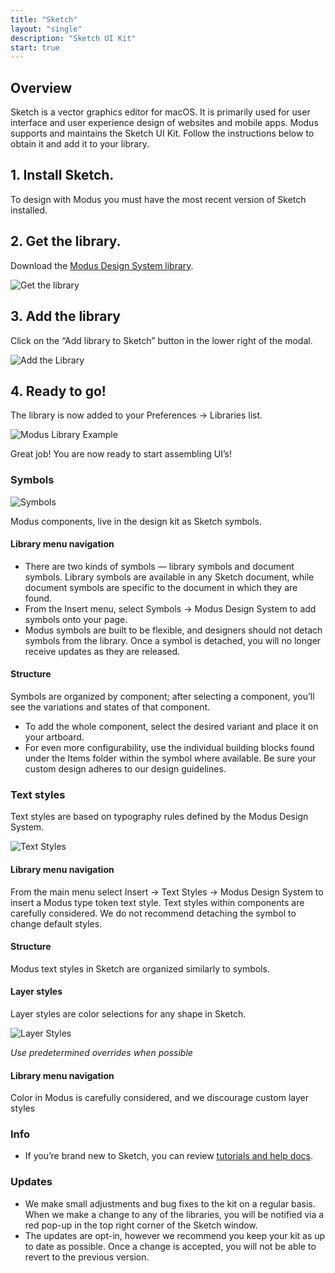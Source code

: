 ```yaml
---
title: "Sketch"
layout: "single"
description: "Sketch UI Kit"
start: true
---
```


<style>
main img {
  width: 100%;
  background-color: #eee;
  min-height: 133px;
}
</style>

## Overview

Sketch is a vector graphics editor for macOS. It is primarily used for user interface and user experience design of websites and mobile apps. Modus supports and maintains the Sketch UI Kit. Follow the instructions below to obtain it and add it to your library.

## 1. Install Sketch.

   To design with Modus you must have the most recent version of Sketch installed.

## 2. Get the library.

   Download the [Modus Design System library](https://sketch.cloud/s/D8Q12).

![Get the library](/img/guide/designer_01_add_library.png)

## 3. Add the library

   Click on the “Add library to Sketch” button in the lower right of the modal.

![Add the Library](/img/guide/designer_02_add_librarylrg.png)

## 4. Ready to go!

   The library is now added to your Preferences -> Libraries list.

![Modus Library Example](/img/guide/designer_03_Modus_library_example_screen.png)

   Great job! You are now ready to start assembling UI’s!


### Symbols

![Symbols](/img/guide/designer_04_Symbols_elements.png)

Modus components, live in the design kit as Sketch symbols.

#### Library menu navigation

- There are two kinds of symbols — library symbols and document symbols. Library symbols are available in any Sketch document, while document symbols are specific to the document in which they are found.
- From the Insert menu, select Symbols → Modus Design System to add symbols onto your page.
- Modus symbols are built to be flexible, and designers should not detach symbols from the library. Once a symbol is detached, you will no longer receive updates as they are released.

#### Structure

Symbols are organized by component; after selecting a component, you’ll see the variations and states of that component.

- To add the whole component, select the desired variant and place it on your artboard.
- For even more configurability, use the individual building blocks found under the Items folder within the symbol where available. Be sure your custom design adheres to our design guidelines.

### Text styles

Text styles are based on typography rules defined by the Modus Design System.

![Text Styles](/img/guide/designer_05_Text_styles.png)

#### Library menu navigation

From the main menu select Insert → Text Styles → Modus Design System to insert a Modus type token text style.
Text styles within components are carefully considered. We do not recommend detaching the symbol to change default styles.

#### Structure

Modus text styles in Sketch are organized similarly to symbols.

#### Layer styles

Layer styles are color selections for any shape in Sketch.

![Layer Styles](/img/guide/designer_06_Layer_overrides.png)

_Use predetermined overrides when possible_

#### Library menu navigation

Color in Modus is carefully considered, and we discourage custom layer styles

### Info

- If you’re brand new to Sketch, you can review [tutorials and help docs](https://www.sketchapp.com/docs/).

### Updates

- We make small adjustments and bug fixes to the kit on a regular basis. When we make a change to any of the libraries, you will be notified via a red pop-up in the top right corner of the Sketch window.
- The updates are opt-in, however we recommend you keep your kit as up to date as possible. Once a change is accepted, you will not be able to revert to the previous version.
